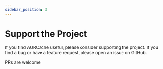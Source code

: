 ```yaml
---
sidebar_position: 3
---
```


# Support the Project

If you find AURCache useful, please consider supporting the project.
If you find a bug or have a feature request, please open an issue on GitHub.

PRs are welcome!
